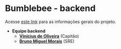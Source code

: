 # Bumblebee - backend

Acesse [este link](https://github.com/academiadev-joinville/projeto-wiki-bumblebee) para as informações gerais do projeto.

* **Equipe backend**
  * **[Vinícius de Oliveira](https://github.com/PurpleBooth)** (Capitão)
  * **[Bruno Miguel Morais](https://github.com/PurpleBooth)** (SRE)
